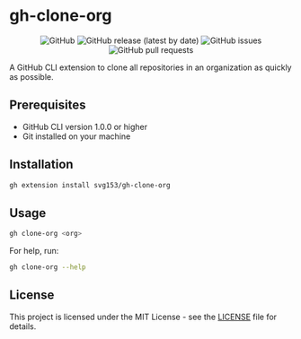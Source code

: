 # gh-clone-org

<!--  add badges -->
<p align="center">
    <img src="https://img.shields.io/github/license/svg153/gh-clone-org" alt="GitHub">
    <img src="https://img.shields.io/github/v/release/svg153/gh-clone-org" alt="GitHub release (latest by date)">
    <img src="https://img.shields.io/github/issues/svg153/gh-clone-org" alt="GitHub issues">
    <img src="https://img.shields.io/github/issues-pr/svg153/gh-clone-org" alt="GitHub pull requests">
    <!-- <img src="https://img.shields.io/github/workflow/status/svg153/gh-clone-org/ci" alt="GitHub Workflow Status"> -->
</p>

A GitHub CLI extension to clone all repositories in an organization as quickly as possible.

## Prerequisites

- GitHub CLI version 1.0.0 or higher
- Git installed on your machine

## Installation

```sh
gh extension install svg153/gh-clone-org
```

## Usage

```sh
gh clone-org <org>
```

For help, run:

```sh
gh clone-org --help
```

## License

This project is licensed under the MIT License - see the [LICENSE](LICENSE) file for details.
